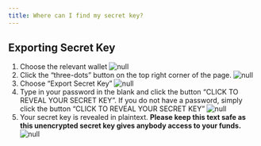 ```yaml
---
title: Where can I find my secret key?
---
```

## Exporting Secret Key

1. Choose the relevant wallet
   ![null](/images/choose-an-account.png)
2. Click the “three-dots” button on the top right corner of the page.
   ![null](/images/three-dots.png)
3. Choose “Export Secret Key”
   ![null](/images/export-secret-key.png)
4. Type in your password in the blank and click the button “CLICK TO REVEAL YOUR SECRET KEY”. If you do not have a password, simply click the button “CLICK TO REVEAL YOUR SECRET KEY”
   ![null](/images/password-secret-.png)
5. Your secret key is revealed in plaintext. **Please keep this text safe as this unencrypted secret key gives anybody access to your funds.**\
   ![null](/images/secret-key.png)
